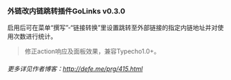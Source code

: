 ### 外链改内链跳转插件GoLinks v0.3.0

启用后可在菜单“撰写”-“链接转换”里设置跳转至外部链接的指定内链地址并对使用次数进行统计。

 > 修正action响应及面板效果，兼容Typecho1.0+。

###### 更多详见作者博客：http://defe.me/prg/415.html